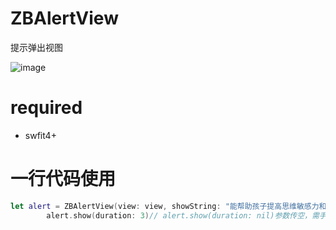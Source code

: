 # ZBAlertView
提示弹出视图

![image](https://github.com/mqtJS/ZBAlertView/blob/master/2018-06-01%2012_21_04.gif)
# required
- swfit4+
# 一行代码使用
```swift
let alert = ZBAlertView(view: view, showString: "能帮助孩子提高思维敏感力和灵活性，同时在心理上更会提高孩子对学习")
        alert.show(duration: 3)// alert.show(duration: nil)参数传空，需手动调用hiden方法隐藏，非空时间过后自动隐藏
```
